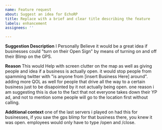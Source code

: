 ```yaml
---
name: Feature request
about: Suggest an idea for EchoRP
title: Replace with a brief and clear title describing the feature
labels: enhancement
assignees: ''

---
```


**Suggestion Description**
I Personally Believe it would be a great idea if businesses could "turn on their Open Sign" by means of turning on and off their Blimp on the GPS.

**Reason**
This would Help with screen clutter on the map as well as giving people and idea if a business is actually open. it would stop people from spamming twitter with "is anyone from [insert Business Here] around". adding more QOL as well for people that drive all the way to a certain business just to be disapointed by it not actually being open. one reason i am suggesting this is due to the fact that not everyone takes down their YP ad, and not to mention some people will go to the location first without calling.

**Additional context**
one of the last servers i played on had this for businesses, if you saw the gps blimp for that business there, you knew it was open. employees would only have to type /open and /close. 
